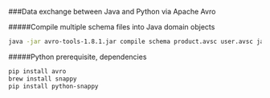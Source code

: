 ###Data exchange between Java and Python via Apache Avro

#####Compile multiple schema files into Java domain objects

```bash
java -jar avro-tools-1.8.1.jar compile schema product.avsc user.avsc java
```

#####Python prerequisite, dependencies

```bash
pip install avro
brew install snappy
pip install python-snappy
```
